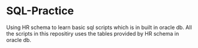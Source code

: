 # SQL-Practice
Using HR schema to learn basic sql scripts which is in built in oracle db. All the scripts in this repositiry uses the tables provided by HR schema in oracle db.
